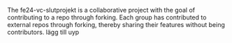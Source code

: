 The fe24-vc-slutprojekt is a collaborative project with the goal of contributing to a repo through forking. 
Each group has contributed to external repos through forking, thereby sharing their features without being contributors. lägg till uyp